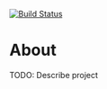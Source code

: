 [![Build Status](https://travis-ci.com/connor-work/delphi-commons.svg?branch=master)](https://travis-ci.com/connor-work/delphi-commons)

# About
TODO: Describe project
